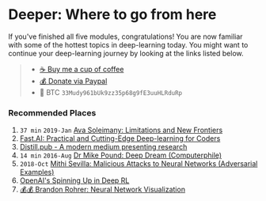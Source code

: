 # Deeper: Where to go from here
If you've finished all five modules, congratulations! You are now familiar
with some of the hottest topics in deep-learning today. You might want to continue
your deep-learning journey by looking at the links listed below.

> - [☕️ Buy me a cup of coffee](https://ko-fi.com/minimithi)
> - [💰 Donate via Paypal](http://paypal.me/minimithi)
> - 💙 BTC `33Mudy961bUk9zz35p68g9fE3uuHLRduRp`

### Recommended Places

1. `37 min` `2019-Jan` [Ava Soleimany: Limitations and New Frontiers][v3]
2. [Fast.AI: Practical and Cutting-Edge Deep-learning for Coders][v2]
3. [Distill.pub - A modern medium presenting research][r3]
4. `14 min` `2016-Aug` [Dr Mike Pound: Deep Dream (Computerphile)][v4]
5. `2018-Oct` [Mithi Sevilla: Malicious Attacks to Neural Networks (Adversarial Examples)][r1]
6. [OpenAI's Spinning Up in Deep RL][r2]
7. [💰💰 Brandon Rohrer: Neural Network Visualization][v1]



[r1]: https://hackernoon.com/malicious-attacks-to-neural-networks-8b966793dfe1
[r2]: https://spinningup.openai.com/en/latest/
[r3]: https://distill.pub/
[v1]: https://end-to-end-machine-learning.teachable.com/p/neural-network-visualization
[v2]: https://www.fast.ai/
[v3]: http://introtodeeplearning.com/
[v4]: http://youtu.be/BsSmBPmPeyQ
